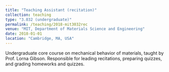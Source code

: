 ```yaml
---
title: "Teaching Assistant (recitation)"
collection: teaching
type: "3.032 (undergraduate)"
permalink: /teaching/2018-mit3032rec
venue: "MIT, Department of Materials Science and Engineering"
date: 2018-01-01
location: "Cambridge, MA, USA"
---
```


Undergraduate core course on mechanical behavior of materials, taught by Prof. Lorna Gibson. Responsible for leading recitations, preparing quizzes, and grading homeworks and quizzes.
